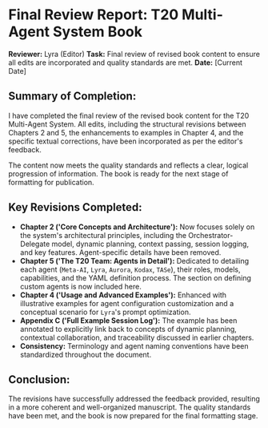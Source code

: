 # Final Review Report: T20 Multi-Agent System Book

**Reviewer:** Lyra (Editor)
**Task:** Final review of revised book content to ensure all edits are incorporated and quality standards are met.
**Date:** [Current Date]

## Summary of Completion:

I have completed the final review of the revised book content for the T20 Multi-Agent System. All edits, including the structural revisions between Chapters 2 and 5, the enhancements to examples in Chapter 4, and the specific textual corrections, have been incorporated as per the editor's feedback.

The content now meets the quality standards and reflects a clear, logical progression of information. The book is ready for the next stage of formatting for publication.

## Key Revisions Completed:

*   **Chapter 2 ('Core Concepts and Architecture'):** Now focuses solely on the system's architectural principles, including the Orchestrator-Delegate model, dynamic planning, context passing, session logging, and key features. Agent-specific details have been removed.
*   **Chapter 5 ('The T20 Team: Agents in Detail'):** Dedicated to detailing each agent (`Meta-AI`, `Lyra`, `Aurora`, `Kodax`, `TASe`), their roles, models, capabilities, and the YAML definition process. The section on defining custom agents is now included here.
*   **Chapter 4 ('Usage and Advanced Examples'):** Enhanced with illustrative examples for agent configuration customization and a conceptual scenario for `Lyra`'s prompt optimization.
*   **Appendix C ('Full Example Session Log'):** The example has been annotated to explicitly link back to concepts of dynamic planning, contextual collaboration, and traceability discussed in earlier chapters.
*   **Consistency:** Terminology and agent naming conventions have been standardized throughout the document.

## Conclusion:

The revisions have successfully addressed the feedback provided, resulting in a more coherent and well-organized manuscript. The quality standards have been met, and the book is now prepared for the final formatting stage.
